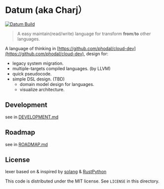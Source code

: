 # Datum (aka Charj）

[![Datum Build](https://github.com/datum-lang/datum/actions/workflows/quickstart.yml/badge.svg)](https://github.com/datum-lang/datum/actions/workflows/quickstart.yml)

> A easy maintain(read/write) language for transform **from**/**to** other languages.

A language of thinking in [https://github.com/phodal/cloud-dev](https://github.com/phodal/cloud-dev), design for:

 - legacy system migration.
 - multiple-targets compiled languages. (by LLVM)
 - quick pseudocode.
 - simple DSL design. (TBD)
     - domain model design for languages.
     - visualize architecture.

## Development

see in [DEVELOPMENT.md](DEVELOPMENT.md)

## Roadmap

see in [ROADMAP.md](ROADMAP.md)

## License

lexer based on & inspired by [solang](https://github.com/hyperledger-labs/solang) & [RustPython](https://github.com/RustPython/RustPython)

This code is distributed under the MIT license. See `LICENSE` in this directory.
